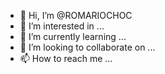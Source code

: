 - 👋 Hi, I’m @ROMARIOCHOC
- 👀 I’m interested in ...
- 🌱 I’m currently learning ...
- 💞️ I’m looking to collaborate on ...
- 📫 How to reach me ...

<!---
ROMARIOCHOC/ROMARIOCHOC is a ✨ special ✨ repository because its `README.md` (this file) appears on your GitHub profile.
You can click the Preview link to take a look at your changes.
--->
